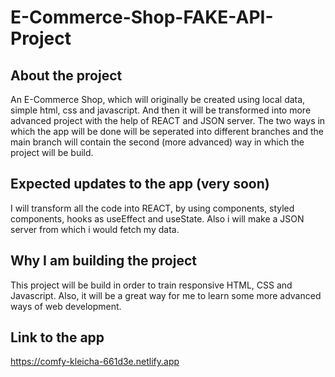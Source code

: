 # E-Commerce-Shop-FAKE-API-Project

## About the project

An E-Commerce Shop, which will originally be created using local data, simple html, css and javascript. And then it will
be transformed into more advanced project with the help of REACT and JSON server.
The two ways in which the app will be done will be seperated into different branches and the main branch will
contain the second (more advanced) way in which the project will be build.

## Expected updates to the app (very soon)

I will transform all the code into REACT, by using components, styled components, hooks as useEffect and useState.
Also i will make a JSON server from which i would fetch my data.

## Why I am building the project

This project will be build in order to train responsive HTML, CSS and Javascript.
Also, it will be a great way for me to learn some more advanced ways of web development.

## Link to the app

https://comfy-kleicha-661d3e.netlify.app
